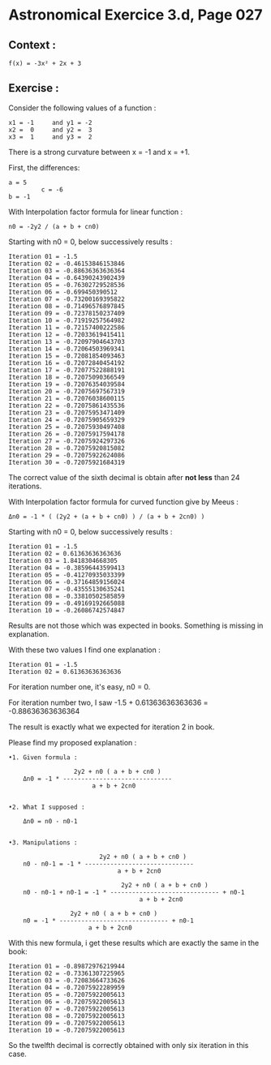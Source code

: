  # Astronomical Exercice 3.d, Page 027

## Context :

    f(x) = -3x² + 2x + 3
    

## Exercise : 

Consider the following values of a function :

    x1 = -1     and y1 = -2
    x2 =  0     and y2 =  3
    x3 =  1     and y3 =  2
    
There is a strong curvature between x = -1 and x = +1.

First, the differences:

    a = 5
             c = -6
    b = -1

With Interpolation factor formula for linear function :

    n0 = -2y2 / (a + b + cn0)    
    
Starting with n0 = 0, below successively results :

    Iteration 01 = -1.5
    Iteration 02 = -0.46153846153846
    Iteration 03 = -0.88636363636364
    Iteration 04 = -0.64390243902439
    Iteration 05 = -0.76302729528536
    Iteration 06 = -0.699450390512
    Iteration 07 = -0.73200169395822
    Iteration 08 = -0.71496576897845
    Iteration 09 = -0.72378150237409
    Iteration 10 = -0.71919257564982
    Iteration 11 = -0.72157400222586
    Iteration 12 = -0.72033619415411
    Iteration 13 = -0.72097904643703
    Iteration 14 = -0.72064503969341
    Iteration 15 = -0.72081854093463
    Iteration 16 = -0.72072840454192
    Iteration 17 = -0.72077522888191
    Iteration 18 = -0.72075090366549
    Iteration 19 = -0.72076354039584
    Iteration 20 = -0.72075697567319
    Iteration 21 = -0.72076038600115
    Iteration 22 = -0.72075861435536
    Iteration 23 = -0.72075953471409
    Iteration 24 = -0.72075905659329
    Iteration 25 = -0.72075930497408
    Iteration 26 = -0.72075917594178
    Iteration 27 = -0.72075924297326
    Iteration 28 = -0.72075920815082
    Iteration 29 = -0.72075922624086
    Iteration 30 = -0.72075921684319
    
The correct value of the sixth decimal is obtain after **not less** than 24 iterations.


With Interpolation factor formula for curved function give by Meeus :

    Δn0 = -1 * ( (2y2 + (a + b + cn0) ) / (a + b + 2cn0) )
    
Starting with n0 = 0, below successively results :

    Iteration 01 = -1.5
    Iteration 02 = 0.61363636363636
    Iteration 03 = 1.8418304668305
    Iteration 04 = -0.38596443599413
    Iteration 05 = -0.41270935033399
    Iteration 06 = -0.37164859156024
    Iteration 07 = -0.43555130635241
    Iteration 08 = -0.33810502585859
    Iteration 09 = -0.49169192665088
    Iteration 10 = -0.26086742574847
    
Results are not those which was expected in books.
Something is missing in explanation.

With these two values I find one explanation :

    Iteration 01 = -1.5
    Iteration 02 = 0.61363636363636
    
For iteration number one, it's easy, n0 = 0.

For iteration number two, I saw -1.5 + 0.61363636363636 = -0.88636363636364

The result is exactly what we expected for iteration 2 in book.

Please find my proposed explanation :

    •1. Given formula :
    
                      2y2 + n0 ( a + b + cn0 )
        Δn0 = -1 * ------------------------------ 
                           a + b + 2cn0
    
    
    •2. What I supposed :
    
        Δn0 = n0 - n0-1
        
    
    •3. Manipulations :
    
                             2y2 + n0 ( a + b + cn0 )
        n0 - n0-1 = -1 * ------------------------------ 
                                  a + b + 2cn0
    
                                   2y2 + n0 ( a + b + cn0 )
        n0 - n0-1 + n0-1 = -1 * ------------------------------ + n0-1
                                        a + b + 2cn0
    
                     2y2 + n0 ( a + b + cn0 )
        n0 = -1 * ------------------------------ + n0-1
                          a + b + 2cn0
                          
With this new formula, i get these results which are exactly the same in the book: 

    Iteration 01 = -0.89872976219944
    Iteration 02 = -0.73361307225965
    Iteration 03 = -0.72083664733626
    Iteration 04 = -0.72075922289959
    Iteration 05 = -0.72075922005613
    Iteration 06 = -0.72075922005613
    Iteration 07 = -0.72075922005613
    Iteration 08 = -0.72075922005613
    Iteration 09 = -0.72075922005613
    Iteration 10 = -0.72075922005613
    
    
So the twelfth decimal is correctly obtained with only six iteration in this case.